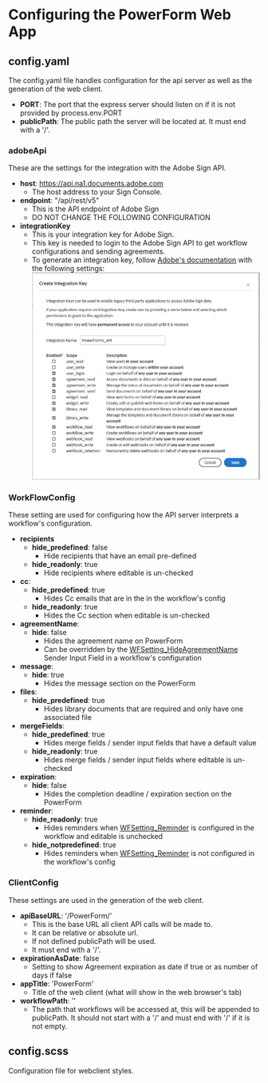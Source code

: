 # Configuring the PowerForm Web App

## config.yaml
The config.yaml file handles configuration for the api server as well as the generation of the web client.

- **PORT**: The port that the express server should listen on if it is not provided by process.env.PORT
- **publicPath**: The public path the server will be located at. It must end with a '/'.

### adobeApi
These are the settings for the integration with the Adobe Sign API.

- **host**: https://api.na1.documents.adobe.com
  - The host address to your Sign Console.
- **endpoint**: "/api/rest/v5"
  - This is the API endpoint of Adobe Sign
  - DO NOT CHANGE THE FOLLOWING CONFIGURATION
- **integrationKey**
  - This is your integration key for Adobe Sign.
  - This key is needed to login to the Adobe Sign API to get workflow configurations and sending agreements.
  - To generate an integration key, follow [Adobe's documentation](https://helpx.adobe.com/sign/kb/how-to-create-an-integration-key.html) with the following settings:
    ![Image of AdobeSign Integration key settings](/documentation/images/AdobeSign-Integration-Key.png)

### WorkFlowConfig
These setting are used for configuring how the API server interprets a workflow's configuration.
- **recipients**
  - **hide_predefined**: false
    - Hide recipients that have an email pre-defined
  - **hide_readonly**: true
    - Hide recipients where editable is un-checked
- **cc**:
  - **hide_predefined**: true
    - Hides Cc emails that are in the in the workflow's config
  - **hide_readonly**: true
    - Hides the Cc section when editable is un-checked
- **agreementName**:
  - **hide**: false
    - Hides the agreement name on PowerForm
    - Can be overridden by the [WFSetting_HideAgreementName](/documentation/Configuring-a-Workflow-for-PowerForms.md#wfsetting_hideagreementname) Sender Input Field in a workflow's configuration
- **message**:
  - **hide**: true
    - Hides the message section on the PowerForm
- **files**:
  - **hide_predefined**: true
    - Hides library documents that are required and only have one associated file
- **mergeFields**:
  - **hide_predefined**: true
    - Hides merge fields / sender input fields that have a default value
  - **hide_readonly**: true
    - Hides merge fields / sender input fields where editable is un-checked
- **expiration**:
  - **hide**: false
    - Hides the completion deadline / expiration section on the PowerForm
- **reminder**:
  - **hide_readonly**: true
    - Hides reminders when [WFSetting_Reminder](/documentation/Configuring-a-Workflow-for-PowerForms.md##wfsetting_reminder) is configured in the workflow and editable is unchecked
  - **hide_notpredefined**: true
    - Hides reminders when [WFSetting_Reminder](/documentation/Configuring-a-Workflow-for-PowerForms.md##wfsetting_reminder) is not configured in the workflow's config


### ClientConfig
These settings are used in the generation of the web client.
- **apiBaseURL**: '/PowerForm/'
  - This is the base URL all client API calls will be made to.
  - It can be relative or absolute url.
  - If not defined publicPath will be used.
  - It must end with a '/'.
- **expirationAsDate**: false
  - Setting to show Agreement expiration as date if true or as number of days if false
- **appTitle**: 'PowerForm'
  - Title of the web client (what will show in the web browser's tab)
- **workflowPath**: ''
  - The path that workflows will be accessed at, this will be appended to publicPath. It should not start with a '/' and must end with '/' if it is not empty.

## config.scss
Configuration file for webclient styles.
